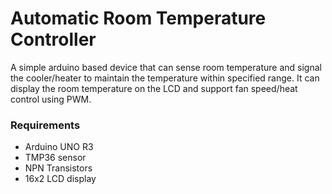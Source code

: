# Automatic Room Temperature Controller
A simple arduino based device that can sense room temperature and signal the cooler/heater to maintain the temperature within specified range.
It can display the room temperature on the LCD and support fan speed/heat control using PWM.

### Requirements
- Arduino UNO R3
- TMP36 sensor
- NPN Transistors
- 16x2 LCD display
